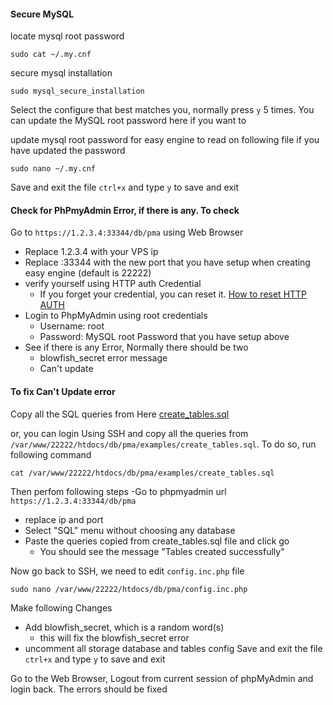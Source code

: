 
#### Secure MySQL

locate mysql root password

`sudo cat ~/.my.cnf`

secure mysql installation

`sudo mysql_secure_installation`

Select the configure that best matches you, normally press `y` 5 times. You can update the MySQL root password here if you want to

update mysql root password for easy engine to read on following file if you have updated the password

`sudo nano ~/.my.cnf`

Save and exit the file `ctrl+x` and type `y` to save and exit

#### Check for PhPmyAdmin Error, if there is any. To check

Go to `https://1.2.3.4:33344/db/pma` using Web Browser
- Replace 1.2.3.4 with your VPS ip
- Replace :33344 with the new port that you have setup when creating easy engine (default is 22222)
- verify yourself using HTTP auth Credential
  - If you forget your credential, you can reset it. [How to reset HTTP AUTH](https://github.com/respondiv/Set-up-Linux-Server/blob/master/3-Install-Easy-Engine.md)
- Login to PhpMyAdmin using root credentials
  - Username: root
  - Password: MySQL root Password that you have setup above
- See if there is any Error, Normally there should be two
  - blowfish_secret error message
  - Can't update

#### To fix Can't Update error

Copy all the SQL queries from Here [create_tables.sql](https://github.com/respondiv/Set-up-Linux-Server/blob/master/create_tables.sql)

or, you can login Using SSH and copy all the queries from `/var/www/22222/htdocs/db/pma/examples/create_tables.sql`. To do so, run following command

`cat /var/www/22222/htdocs/db/pma/examples/create_tables.sql`

Then perfom following steps
-Go to phpmyadmin url `https://1.2.3.4:33344/db/pma`
  - replace ip and port
- Select "SQL" menu without choosing any database
- Paste the queries copied from create_tables.sql file and click go
  - You should see the message "Tables created successfully"

Now go back to SSH, we need to edit `config.inc.php` file

`sudo nano /var/www/22222/htdocs/db/pma/config.inc.php`

Make following Changes
- Add blowfish_secret, which is a random word(s)
  - this will fix the blowfish_secret error
- uncomment all storage database and tables config
 Save and exit the file `ctrl+x` and type `y` to save and exit

Go to the Web Browser, Logout from current session of phpMyAdmin and login back. The errors should be fixed




